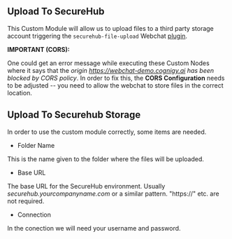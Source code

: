 ## Upload To SecureHub

This Custom Module will allow us to upload files to a third party storage account triggering the ``securehub-file-upload`` Webchat [plugin](https://github.com/Cognigy/WebchatPlugins/tree/master/plugins/file-upload).

**IMPORTANT (CORS):**

One could get an error message while executing these Custom Nodes where it says that the *origin https://webchat-demo.cognigy.ai has been blocked by CORS policy*. In order to fix this, the **CORS Configuration** needs to be adjusted -- you need to allow the webchat to store files in the correct location.

## Upload To Securehub Storage

In order to use the custom module correctly, some items are needed.

* Folder Name

This is the name given to the folder where the files will be uploaded. 

* Base URL

The base URL for the SecureHub environment. Usually *securehub.yourcompanyname.com* or a similar pattern. "https://" etc. are not required.

* Connection

In the conection we will need your username and password.
